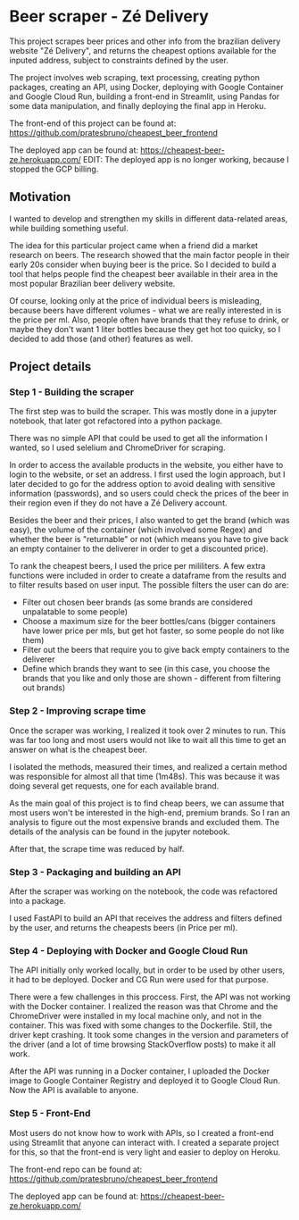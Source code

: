# Beer scraper - Zé Delivery
This project scrapes beer prices and other info from the brazilian delivery website "Zé Delivery", and returns the cheapest options available for the inputed address, subject to constraints defined by the user.

The project involves web scraping, text processing, creating python packages, creating an API, using Docker, deploying with Google Container and Google Cloud Run, building a front-end in Streamlit, using Pandas for some data manipulation, and finally deploying the final app in Heroku.

The front-end of this project can be found at: https://github.com/pratesbruno/cheapest_beer_frontend

The deployed app can be found at: https://cheapest-beer-ze.herokuapp.com/
EDIT: The deployed app is no longer working, because I stopped the GCP billing.

## Motivation
I wanted to develop and strengthen my skills in different data-related areas, while building something useful.

The idea for this particular project came when a friend did a market research on beers. The research showed that the main factor people in their early 20s consider when
buying beer is the price. So I decided to build a tool that helps people find the cheapest beer available in their area in the most popular Brazilian beer delivery website.

Of course, looking only at the price of individual beers is misleading, because beers have different volumes - what we are really interested in is the price per ml. Also, people often have brands that they refuse to drink, or maybe they don't want 1 liter bottles because they get hot too quicky, so I decided to add those (and other) features as well.

## Project details

### Step 1 - Building the scraper
The first step was to build the scraper. This was mostly done in a jupyter notebook, that later got refactored into a python package.

There was no simple API that could be used to get all the information I wanted, so I used selelium and ChromeDriver for scraping.

In order to access the available products in the website, you either have to login to the website, or set an address. I first used the login approach, but I later decided to go for the address option to avoid dealing with sensitive information (passwords), and so users could check the prices of the beer in their region even if they do not have a Zé Delivery account.

Besides the beer and their prices, I also wanted to get the brand (which was easy), the volume of the container (which involved some Regex) and whether the beer is "returnable" or not (which means you have to give back an empty container to the deliverer in order to get a discounted price). 

To rank the cheapest beers, I used the price per mililiters. A few extra functions were included in order to create a dataframe from the results and to filter results based on user input. 
The possible filters the user can do are: 
- Filter out chosen beer brands (as some brands are considered unpalatable to some people)
- Choose a maximum size for the beer bottles/cans (bigger containers have lower price per mls, but get hot faster, so some people do not like them)
- Filter out the beers that require you to give back empty containers to the deliverer
- Define which brands they want to see (in this case, you choose the brands that you like and only those are shown - different from filtering out brands)

### Step 2 - Improving scrape time
Once the scraper was working, I realized it took over 2 minutes to run. This was far too long and most users would not like to wait all this time to get an answer on what is the cheapest beer.

I isolated the methods, measured their times, and realized a certain method was responsible for almost all that time (1m48s). This was because it was doing several get requests, one for each available brand.

As the main goal of this project is to find cheap beers, we can assume that most users won't be interested in the high-end, premium brands. So I ran an analysis to figure out the most expensive brands and excluded them. The details of the analysis can be found in the jupyter notebook.

After that, the scrape time was reduced by half.

### Step 3 - Packaging and building an API
After the scraper was working on the notebook, the code was refactored into a package.

I used FastAPI to build an API that receives the address and filters defined by the user, and returns the cheapests beers (in Price per ml).

### Step 4 - Deploying with Docker and Google Cloud Run
The API initially only worked locally, but in order to be used by other users, it had to be deployed. Docker and CG Run were used for that purpose.

There were a few challenges in this proccess. First, the API was not working with the Docker container. I realized the reason was that Chrome and the ChromeDriver were installed in my local machine only, and not in the container. This was fixed with some changes to the Dockerfile. Still, the driver kept crashing. It took some changes in the version and parameters of the driver (and a lot of time browsing StackOverflow posts) to make it all work.

After the API was running in a Docker container, I uploaded the Docker image to Google Container Registry and deployed it to Google Cloud Run. Now the API is available to anyone.

### Step 5 - Front-End
Most users do not know how to work with APIs, so I created a front-end using Streamlit that anyone can interact with. I created a separate project for this, so that the front-end is very light and easier to deploy on Heroku.

The front-end repo can be found at: https://github.com/pratesbruno/cheapest_beer_frontend

The deployed app can be found at: https://cheapest-beer-ze.herokuapp.com/
